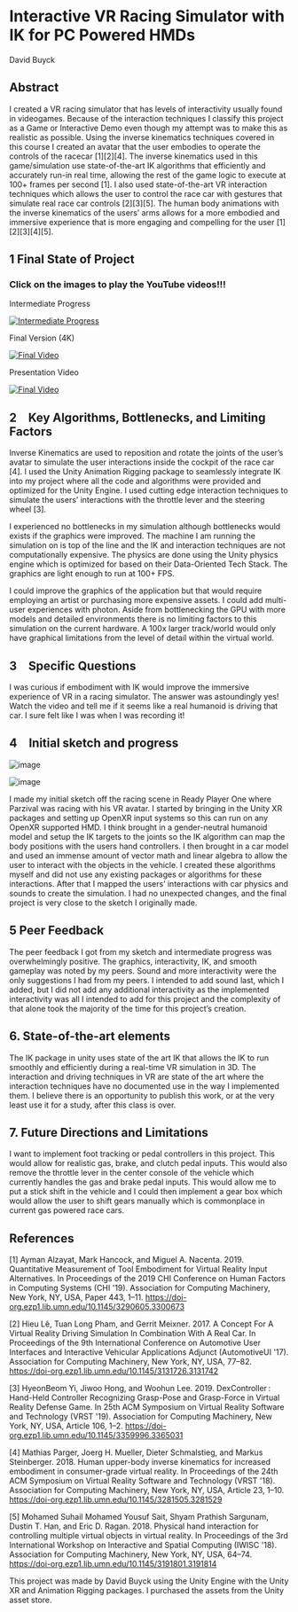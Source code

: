 # Interactive VR Racing Simulator with IK for PC Powered HMDs

David Buyck

## Abstract

I created a VR racing simulator that has levels of interactivity usually found in videogames. Because of the interaction techniques I classify this project as a Game or Interactive Demo even though my attempt was to make this as realistic as possible. Using the inverse kinematics techniques covered in this course I created an avatar that the user embodies to operate the controls of the racecar [1][2][4]. The inverse kinematics used in this game/simulation use state-of-the-art IK algorithms that efficiently and accurately run-in real time, allowing the rest of the game logic to execute at 100+ frames per second [1]. I also used state-of-the-art VR interaction techniques which allows the user to control the race car with gestures that simulate real race car controls [2][3][5]. The human body animations with the inverse kinematics of the users’ arms allows for a more embodied and immersive experience that is more engaging and compelling for the user [1][2][3][4][5]. 

## 1 Final State of Project

### Click on the images to play the YouTube videos!!!

Intermediate Progress

[![Intermediate Progress](https://img.youtube.com/vi/KqXl652vIJQ/0.jpg)](https://youtu.be/KqXl652vIJQ)

Final Version (4K)

[![Final Video](https://img.youtube.com/vi/ubHl7nM-QQ8/0.jpg)](https://youtu.be/ubHl7nM-QQ8)

Presentation Video

[![Final Video](https://img.youtube.com/vi/7IvLtS4I-bo/0.jpg)](https://youtu.be/7IvLtS4I-bo)

## 2 Key Algorithms, Bottlenecks, and Limiting Factors

Inverse Kinematics are used to reposition and rotate the joints of the user’s avatar to simulate the user interactions inside the cockpit of the race car [4]. I used the Unity Animation Rigging package to seamlessly integrate IK into my project where all the code and algorithms were provided and optimized for the Unity Engine. I used cutting edge interaction techniques to simulate the users’ interactions with the throttle lever and the steering wheel [3]. 

I experienced no bottlenecks in my simulation although bottlenecks would exists if the graphics were improved. The machine I am running the simulation on is top of the line and the IK and interaction techniques are not computationally expensive. The physics are done using the Unity physics engine which is optimized for based on their Data-Oriented Tech Stack. The graphics are light enough to run at 100+ FPS. 

I could improve the graphics of the application but that would require employing an artist or purchasing more expensive assets.  I could add multi-user experiences with photon. Aside from bottlenecking the GPU with more models and detailed environments there is no limiting factors to this simulation on the current hardware. A 100x larger track/world would only have graphical limitations from the level of detail within the virtual world.

## 3 Specific Questions

I was curious if embodiment with IK would improve the immersive experience of VR in a racing simulator. The answer was astoundingly yes! Watch the video and tell me if it seems like a real humanoid is driving that car. I sure felt like I was when I was recording it!

## 4 Initial sketch and progress

![image](https://user-images.githubusercontent.com/47149695/206577408-01cb5760-f8c8-4f51-8621-7bbf51ecb622.png)

![image](https://user-images.githubusercontent.com/47149695/206577450-3472af02-2cfd-46ee-a978-e01100706efa.png)

I made my initial sketch off the racing scene in Ready Player One where Parzival was racing with his VR avatar. I started by bringing in the Unity XR packages and setting up OpenXR input systems so this can run on any OpenXR supported HMD. I think brought in a gender-neutral humanoid model and setup the IK targets to the joints so the IK algorithm can map the body positions with the users hand controllers. I then brought in a car model and used an immense amount of vector math and linear algebra to allow the user to interact with the objects in the vehicle. I created these algorithms myself and did not use any existing packages or algorithms for these interactions. After that I mapped the users’ interactions with car physics and sounds to create the simulation. I had no unexpected changes, and the final project is very close to the sketch I originally made. 

## 5 Peer Feedback

The peer feedback I got from my sketch and intermediate progress was overwhelmingly positive. The graphics, interactivity, IK, and smooth gameplay was noted by my peers. Sound and more interactivity were the only suggestions I had from my peers. I intended to add sound last, which I added, but I did not add any additional interactivity as the implemented interactivity was all I intended to add for this project and the complexity of that alone took the majority of the time for this project’s creation. 

## 6. State-of-the-art elements

The IK package in unity uses state of the art IK that allows the IK to run smoothly and efficiently during a real-time VR simulation in 3D. The interaction and driving techniques in VR are state of the art where the interaction techniques have no documented use in the way I implemented them. I believe there is an opportunity to publish this work, or at the very least use it for a study, after this class is over.

## 7. Future Directions and Limitations

I want to implement foot tracking or pedal controllers in this project. This would allow for realistic gas, brake, and clutch pedal inputs. This would also remove the throttle lever in the center console of the vehicle which currently handles the gas and brake pedal inputs. This would allow me to put a stick shift in the vehicle and I could then implement a gear box which would allow the user to shift gears manually which is commonplace in current gas powered race cars.
 
## References
[1] Ayman Alzayat, Mark Hancock, and Miguel A. Nacenta. 2019. Quantitative Measurement of Tool Embodiment for Virtual Reality Input Alternatives. In Proceedings of the 2019 CHI Conference on Human Factors in Computing Systems (CHI '19). Association for Computing Machinery, New York, NY, USA, Paper 443, 1–11. https://doi-org.ezp1.lib.umn.edu/10.1145/3290605.3300673

[2] Hieu Lê, Tuan Long Pham, and Gerrit Meixner. 2017. A Concept For A Virtual Reality Driving Simulation In Combination With A Real Car. In Proceedings of the 9th International Conference on Automotive User Interfaces and Interactive Vehicular Applications Adjunct (AutomotiveUI '17). Association for Computing Machinery, New York, NY, USA, 77–82. https://doi-org.ezp1.lib.umn.edu/10.1145/3131726.3131742

[3] HyeonBeom Yi, Jiwoo Hong, and Woohun Lee. 2019. DexController : Hand-Held Controller Recognizing Grasp-Pose and Grasp-Force in Virtual Reality Defense Game. In 25th ACM Symposium on Virtual Reality Software and Technology (VRST '19). Association for Computing Machinery, New York, NY, USA, Article 106, 1–2. https://doi-org.ezp1.lib.umn.edu/10.1145/3359996.3365031

[4] Mathias Parger, Joerg H. Mueller, Dieter Schmalstieg, and Markus Steinberger. 2018. Human upper-body inverse kinematics for increased embodiment in consumer-grade virtual reality. In Proceedings of the 24th ACM Symposium on Virtual Reality Software and Technology (VRST '18). Association for Computing Machinery, New York, NY, USA, Article 23, 1–10. https://doi-org.ezp1.lib.umn.edu/10.1145/3281505.3281529

[5] Mohamed Suhail Mohamed Yousuf Sait, Shyam Prathish Sargunam, Dustin T. Han, and Eric D. Ragan. 2018. Physical hand interaction for controlling multiple virtual objects in virtual reality. In Proceedings of the 3rd International Workshop on Interactive and Spatial Computing (IWISC '18). Association for Computing Machinery, New York, NY, USA, 64–74. https://doi-org.ezp1.lib.umn.edu/10.1145/3191801.3191814



This project was made by David Buyck using the Unity Engine with the Unity XR and Animation Rigging packages. I purchased the assets from the Unity asset store.


